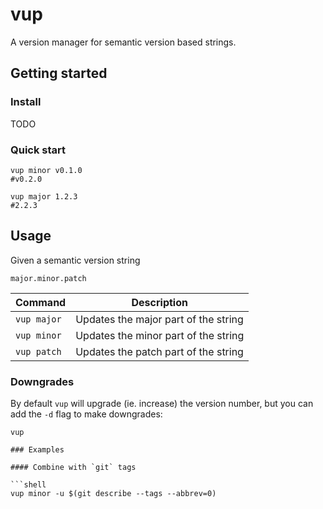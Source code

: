 # vup

A version manager for semantic version based strings.

## Getting started

### Install

TODO

### Quick start

```shell
vup minor v0.1.0 
#v0.2.0
```

```shell
vup major 1.2.3
#2.2.3
```

## Usage

Given a semantic version string
```
major.minor.patch
```

| Command | Description |
| --- | --- |
| `vup major` | Updates the major part of the string |
| `vup minor` | Updates the minor part of the string |
| `vup patch` | Updates the patch part of the string |

### Downgrades

By default `vup` will upgrade (ie. increase) the version number, but you can add the `-d` flag to make downgrades:
```shell
vup 

### Examples

#### Combine with `git` tags

```shell
vup minor -u $(git describe --tags --abbrev=0)
```
